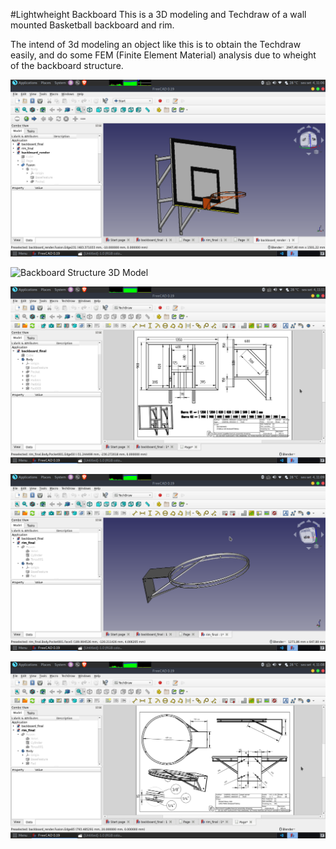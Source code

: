 #Lightwheight Backboard
This is a 3D modeling and Techdraw of a wall mounted Basketball backboard and rim.

The intend of 3d modeling an object like this is to obtain the Techdraw easily, and do some FEM (Finite Element Material) analysis due to wheight of the backboard structure. 

![3D Model](https://github.com/Gabriel-Aragao/basketball-backboard-3d/blob/master/media/render.png?raw=true)


![Backboard Structure 3D Model](https://github.com/Gabriel-Aragao/basketball-backboard-3d/blob/master/media/backboard.png=200x150?raw=true)

![Backboard Structure Techdraw](https://github.com/Gabriel-Aragao/basketball-backboard-3d/blob/master/media/backboard-techdraw.png?raw=true&width=50%) 

![Rim 3D Model](https://github.com/Gabriel-Aragao/basketball-backboard-3d/blob/master/media/rim.png?raw=true)

![Rim Techdraw](https://github.com/Gabriel-Aragao/basketball-backboard-3d/blob/master/media/rim-techdraw.png?raw=true) 



